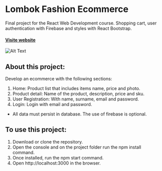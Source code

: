 # Lombok Fashion Ecommerce

Final project for the React Web Development course. Shopping cart, user authentication with Firebase and styles with React Bootstrap.

#### [Visite website](http://tiendaonline-lombok.surge.sh/)

![Alt Text](https://media.giphy.com/media/gRNHyWXcpBcsY4e1Bg/giphy.gif)

## About this project:

Develop an ecommerce with the following sections:

1) Home: Product list that includes items name, price and photo.
2) Product detail: Name of the product, description, price and sku.
3) User Registration: With name, surname, email and password.
4) Login: Login with email and password.

* All data must persist in database. The use of firebase is optional.

## To use this project: 

1) Download or clone the repository.
2) Open the console and on the project folder run the npm install command.
3) Once installed, run the npm start command.
4) Open http://localhost:3000 in the browser.
